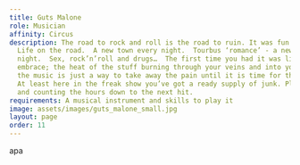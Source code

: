 ```yaml
---
title: Guts Malone
role: Musician
affinity: Circus
description: The road to rock and roll is the road to ruin. It was fun for a while.
  Life on the road.  A new town every night.  Tourbus ‘romance’ - a new conquest every
  night.  Sex, rock’n’roll and drugs…  The first time you had it was like God’s own
  embrace; the heat of the stuff burning through your veins and into your heart.  Now
  the music is just a way to take away the pain until it is time for the next fix.
  At least here in the freak show you’ve got a ready supply of junk. Playing tunes
  and counting the hours down to the next hit.
requirements: A musical instrument and skills to play it
image: assets/images/guts_malone_small.jpg
layout: page
order: 11
---
```


apa
